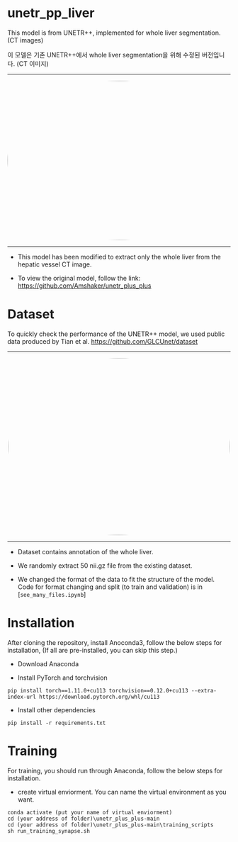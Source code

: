 # unetr_pp_liver

This model is from UNETR++, implemented for whole liver segmentation. (CT images)

이 모델은 기존 UNETR++에서 whole liver segmentation을 위해 수정된 버전입니다. (CT 이미지)

---

<p align="center" width="100%">
<img src="https://github.com/HiddenWaker/unetr_pp_liver/assets/132364831/92a0e1fe-8ebf-4a9e-bdb5-c63b150d6c87" alt="IA3 icon" style="width: 1073px; height:360px; display: block; margin: auto; border-radius: 50%;"/>
</p>

---
- This model has been modified to extract only the whole liver from the hepatic vessel CT image.

- To view the original model, follow the link: https://github.com/Amshaker/unetr_plus_plus

# Dataset

To quickly check the performance of the UNETR++ model, we used public data produced by Tian et al. https://github.com/GLCUnet/dataset

---
<p align="left" width="50%">
<img src="https://github.com/HiddenWaker/unetr_pp_liver/assets/132364831/4eabfb8f-e2c5-42ec-b1b6-8c78b34b1140" alt="IA3 icon" style="width: 500px; height:400px; display: block; margin: auto; border-radius: 50%;"/>
</p>

---
  
- Dataset contains annotation of the whole liver.

- We randomly extract 50 nii.gz file from the existing dataset.

- We changed the format of the data to fit the structure of the model. Code for format changing and split (to train and validation) is in [`see_many_files.ipynb`]



# Installation
After cloning the repository, install Anoconda3, follow the below steps for installation,
(If all are pre-installed, you can skip this step.)

- Download Anaconda

- Install PyTorch and torchvision 
```
pip install torch==1.11.0+cu113 torchvision==0.12.0+cu113 --extra-index-url https://download.pytorch.org/whl/cu113
```

- Install other dependencies
```
pip install -r requirements.txt
```

# Training

For training, you should run through Anaconda, follow the below steps for installation.

- create virtual enviorment. You can name the virtual environment as you want. 

```
conda activate (put your name of virtual enviorment)
cd (your address of folder)\unetr_plus_plus-main
cd (your address of folder)\unetr_plus_plus-main\training_scripts
sh run_training_synapse.sh

```

